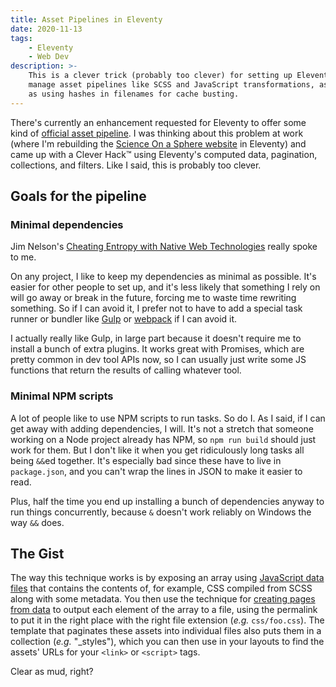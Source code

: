 ```yaml
---
title: Asset Pipelines in Eleventy
date: 2020-11-13
tags:
    - Eleventy
    - Web Dev
description: >-
    This is a clever trick (probably too clever) for setting up Eleventy to
    manage asset pipelines like SCSS and JavaScript transformations, as well
    as using hashes in filenames for cache busting.
---
```


There's currently an enhancement requested for Eleventy to offer some kind of
[official asset pipeline](https://github.com/11ty/eleventy/issues/272). I was
thinking about this problem at work (where I'm rebuilding the [Science On a
Sphere website](https://sos.noaa.gov/) in Eleventy) and came up with a Clever
Hack&trade; using Eleventy's computed data, pagination, collections, and
filters. Like I said, this is probably too clever.

## Goals for the pipeline

### Minimal dependencies

<aside><p>
    Jim Nelson's <a
    href="https://blog.jim-nielsen.com/2020/cheating-entropy-with-native-web-tech/">Cheating
    Entropy with Native Web Technologies</a> really spoke to me.
</p></aside>

On any project, I like to keep my dependencies as minimal as possible. It's
easier for other people to set up, and it's less likely that something I rely
on will go away or break in the future, forcing me to waste time rewriting
something. So if I can avoid it, I prefer not to have to add a special task
runner or bundler like [Gulp](https://gulpjs.com/) or
[webpack](https://webpack.js.org/) if I can avoid it.

<aside><p>
    I actually really like Gulp, in large part because it doesn't require me
    to install a bunch of extra plugins. It works great with Promises, which
    are pretty common in dev tool APIs now, so I can usually just write some
    JS functions that return the results of calling whatever tool.
</p></aside>

### Minimal NPM scripts

A lot of people like to use NPM scripts to run tasks. So do I. As I said, if
I can get away with adding dependencies, I will. It's not a stretch that
someone working on a Node project already has NPM, so `npm run build` should
just work for them. But I don't like it when you get ridiculously long tasks
all being `&&`ed together. It's especially bad since these have to live in
`package.json`, and you can't wrap the lines in JSON to make it easier to
read.

Plus, half the time you end up installing a bunch of dependencies anyway to
run things concurrently, because `&` doesn't work reliably on Windows the way
`&&` does.

## The Gist

The way this technique works is by exposing an array using [JavaScript data
files](https://www.11ty.dev/docs/data-js/) that contains the contents of, for
example, CSS compiled from SCSS along with some metadata. You then use the
technique for [creating pages from
data](https://www.11ty.dev/docs/pages-from-data/) to output each element of
the array to a file, using the permalink to put it in the right place with
the right file extension (_e.g._ `css/foo.css`). The template that paginates
these assets into individual files also puts them in a collection (_e.g._
"_styles"), which you can then use in your layouts to find the assets' URLs
for your `<link>` or `<script>` tags.

Clear as mud, right?
